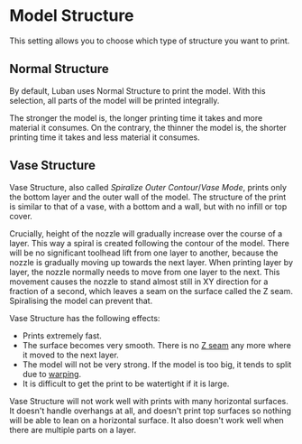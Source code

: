 Model Structure
====
This setting allows you to choose which type of structure you want to print.

Normal Structure
----
By default, Luban uses Normal Structure to print the model. With this selection, all parts of the model will be printed integrally.

The stronger the model is, the longer printing time it takes and more material it consumes. On the contrary, the thinner the model is, the shorter printing time it takes and less material it consumes.

Vase Structure
----
Vase Structure, also called *Spiralize Outer Contour*/*Vase Mode*, prints only the bottom layer and the outer wall of the model. The structure of the print is similar to that of a vase, with a bottom and a wall, but with no infill or top cover.

Crucially, height of the nozzle will gradually increase over the course of a layer. This way a spiral is created following the contour of the model. There will be no significant toolhead lift from one layer to another, because the nozzle is gradually moving up towards the next layer. When printing layer by layer, the nozzle normally needs to move from one layer to the next. This movement causes the nozzle to stand almost still in XY direction for a fraction of a second, which leaves a seam on the surface called the Z seam. Spiralising the model can prevent that.

Vase Structure has the following effects:
* Prints extremely fast.
* The surface becomes very smooth. There is no [Z seam](../troubleshooting/seam.md) any more where it moved to the next layer.
* The model will not be very strong. If the model is too big, it tends to split due to [warping](../troubleshooting/warping.md).
* It is difficult to get the print to be watertight if it is large.

Vase Structure will not work well with prints with many horizontal surfaces. It doesn't handle overhangs at all, and doesn't print top surfaces so nothing will be able to lean on a horizontal surface. It also doesn't work well when there are multiple parts on a layer.